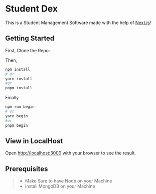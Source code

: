 # Student Dex

This is a Student Management Software made with the help of [Next.js](https://nextjs.org/)!

## Getting Started

First, Clone the Repo:

Then,

```bash
npm install
# or
yarn install
#or
pnpm install
```

Finally

```bash
npm run begin
# or
yarn begin
#or
pnpm begin
```

## View in LocalHost

Open [http://localhost:3000](http://localhost:3000) with your browser to see the result.

## Prerequisites

>- Make Sure to have Node on your Machine
>- Install MongoDB on your Machine
